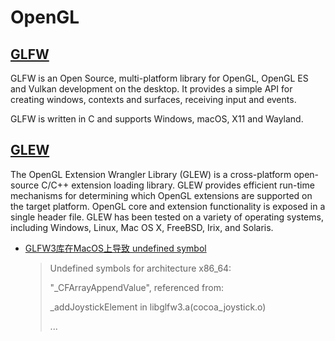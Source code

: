 # OpenGL

## [GLFW](https://www.glfw.org/)

GLFW is an Open Source, multi-platform library for OpenGL, OpenGL ES and Vulkan development on the desktop. It provides
a simple API for creating windows, contexts and surfaces, receiving input and events.

GLFW is written in C and supports Windows, macOS, X11 and Wayland.

## [GLEW](http://glew.sourceforge.net/)

The OpenGL Extension Wrangler Library (GLEW) is a cross-platform open-source C/C++ extension loading library. GLEW
provides efficient run-time mechanisms for determining which OpenGL extensions are supported on the target platform.
OpenGL core and extension functionality is exposed in a single header file. GLEW has been tested on a variety of
operating systems, including Windows, Linux, Mac OS X, FreeBSD, Irix, and Solaris.

* [GLFW3库在MacOS上导致 undefined symbol](https://www.coder.work/article/4061346)

  > Undefined symbols for architecture x86_64:
  >
  > "_CFArrayAppendValue", referenced from:
  >
  > _addJoystickElement in libglfw3.a(cocoa_joystick.o)
  >
  > ... 